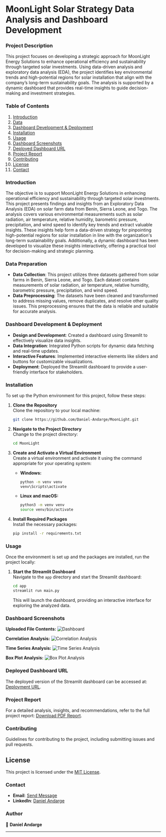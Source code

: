 
# MoonLight Solar Strategy Data Analysis and Dashboard Development

### Project Description
This project focuses on developing a strategic approach for MoonLight Energy Solutions to enhance operational efficiency and sustainability through targeted solar investments. Using data-driven analysis and exploratory data analysis (EDA), the project identifies key environmental trends and high-potential regions for solar installation that align with the company’s long-term sustainability goals. The analysis is supported by a dynamic dashboard that provides real-time insights to guide decision-making and investment strategies.

### Table of Contents
1. [Introduction](#introduction)
2. [Data](#data)
3. [Dashboard Development & Deployment](#dashboard-development--deployment)
4. [Installation](#installation)
5. [Usage](#usage)
6. [Dashboard Screenshots](#dashboard-screenshots)
7. [Deployed Dashboard URL](#deployed-dashboard-url)
8. [Project Report](#project-report)
9. [Contributing](#contributing)
10. [License](#license)
11. [Contact](#contact)

### Introduction
The objective is to support MoonLight Energy Solutions in enhancing operational efficiency and sustainability through targeted solar investments. This project presents findings and insights from an Exploratory Data Analysis (EDA) on solar farm data from Benin, Sierra Leone, and Togo. The analysis covers various environmental measurements such as solar radiation, air temperature, relative humidity, barometric pressure, precipitation, and wind speed to identify key trends and extract valuable insights. These insights help form a data-driven strategy for pinpointing high-potential regions for solar installation in line with the organization's long-term sustainability goals. Additionally, a dynamic dashboard has been developed to visualize these insights interactively, offering a practical tool for decision-making and strategic planning.

### Data Preparation

- **Data Collection**: This project utilizes three datasets gathered from solar farms in Benin, Sierra Leone, and Togo. Each dataset contains measurements of solar radiation, air temperature, relative humidity, barometric pressure, precipitation, and wind speed.
- **Data Preprocessing**: The datasets have been cleaned and transformed to address missing values, remove duplicates, and resolve other quality issues. This preprocessing ensures that the data is reliable and suitable for accurate analysis.

### Dashboard Development & Deployment
- **Design and Development**: Created a dashboard using Streamlit to effectively visualize data insights.
- **Data Integration**: Integrated Python scripts for dynamic data fetching and real-time updates.
- **Interactive Features**: Implemented interactive elements like sliders and buttons for customizable visualizations.
- **Deployment**: Deployed the Streamlit dashboard to provide a user-friendly interface for stakeholders.

### Installation

To set up the Python environment for this project, follow these steps:

1. **Clone the Repository**  
   Clone the repository to your local machine:
   ```bash
   git clone https://github.com/Daniel-Andarge/MoonLight.git
   ```

2. **Navigate to the Project Directory**  
   Change to the project directory:
   ```bash
   cd MoonLight
   ```

3. **Create and Activate a Virtual Environment**  
   Create a virtual environment and activate it using the command appropriate for your operating system:

   - **Windows:**
     ```bash
     python -m venv venv
     venv\Scripts\activate
     ```

   - **Linux and macOS:**
     ```bash
     python3 -m venv venv
     source venv/bin/activate
     ```

4. **Install Required Packages**  
   Install the necessary packages:
   ```bash
   pip install -r requirements.txt
   ```

### Usage

Once the environment is set up and the packages are installed, run the project locally:

1. **Start the Streamlit Dashboard**  
   Navigate to the `app` directory and start the Streamlit dashboard:
   ```bash
   cd app
   streamlit run main.py
   ```

   This will launch the dashboard, providing an interactive interface for exploring the analyzed data.

### Dashboard Screenshots

**Uploaded File Contents:**
![Dashboard](https://github.com/Daniel-Andarge/MoonLight/blob/main/assets/Dashboard-1.png)

**Correlation Analysis:**
![Correlation Analysis](https://github.com/Daniel-Andarge/MoonLight/blob/main/assets/Dashboard-2.png)

**Time Series Analysis:**
![Time Series Analysis](https://github.com/Daniel-Andarge/MoonLight/blob/main/assets/Dashboard-3.png)

**Box Plot Analysis:**
![Box Plot Analysis](https://github.com/Daniel-Andarge/MoonLight/blob/main/assets/Dashboard-5.png)

### Deployed Dashboard URL

The deployed version of the Streamlit dashboard can be accessed at: [Deployment URL](https://moonlight-fzbyzyewtzif3trwu44hbm.streamlit.app/).

### Project Report

For a detailed analysis, insights, and recommendations, refer to the full project report: [Download PDF Report](https://drive.google.com/file/d/1arrGGgLoKdpKVyvAYDbwm92yRUO5GPIc/view).

### Contributing

Guidelines for contributing to the project, including submitting issues and pull requests.

## License

This project is licensed under the [MIT License](LICENSE).

### Contact

- **Email**: [Send Message](mailto:andargedaniel90@gmail.com)
- **LinkedIn**: [Daniel Andarge](https://www.linkedin.com/in/danielandarge/)

### Author

👤 **Daniel Andarge**

---


